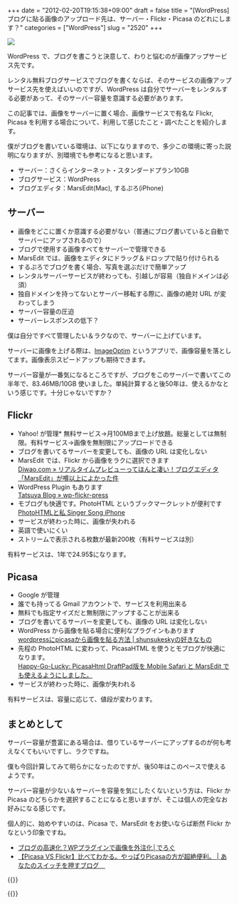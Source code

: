 +++
date = "2012-02-20T19:15:38+09:00"
draft = false
title = "[WordPress] ブログに貼る画像のアップロード先は、サーバー・Flickr・Picasa のどれにします？"
categories = ["WordPress"]
slug = "2520"
+++

![](/images/2012/02/2520_1.jpg)

WordPress で、ブログを書こうと決意して、わりと悩むのが画像アップサービス先です。

レンタル無料ブログサービスでブログを書くならば、そのサービスの画像アップサービス先を使えばいいのですが、WordPress は自分でサーバーをレンタルする必要があって、そのサーバー容量を意識する必要があります。

この記事では、画像をサーバーに置く場合、画像サービスで有名な Flickr, Picasa を利用する場合について、利用して感じたこと・調べたことを紹介します。

僕がブログを書いている環境は、以下になりますので、多少この環境に寄った説明になりますが、別環境でも参考になると思います。

* サーバー：さくらインターネット・スタンダードプラン10GB
* ブログサービス：WordPress
* ブログエディタ：MarsEdit(Mac), するぷろ(iPhone)

## サーバー

* 画像をどこに置くか意識する必要がない（普通にブログ書いていると自動でサーバーにアップされるので）
* ブログで使用する画像すべてをサーバーで管理できる
* MarsEdit では、画像をエディタにドラッグ＆ドロップで貼り付けられる
* するぷろでブログを書く場合、写真を選ぶだけで簡単アップ
* レンタルサーバーサービスが終わっても、引越しが容易（独自ドメインは必須）
* 独自ドメインを持ってないとサーバー移転する際に、画像の絶対 URL が変わってしまう
* サーバー容量の圧迫
* サーバーレスポンスの低下？

僕は自分ですべて管理したい＆ラクなので、サーバーに上げています。

サーバーに画像を上げる際は、[ImageOptim](http://imageoptim.pornel.net/) というアプリで、画像容量を落としてます。画像表示スピードアップも期待できます。

サーバー容量が一番気になるところですが、ブログをこのサーバーで書いてこの半年で、83.46MB/10GB 使いました。単純計算すると後50年は、使えるかなという感じです。十分じゃないですか？

## Flickr

* Yahoo! が管理* 無料サービス→月100MBまで上げ放題。総量としては無制限。有料サービス→画像を無制限にアップロードできる
* ブログを書いてるサーバーを変更しても、画像の URL は変化しない
* MarsEdit では、Flickr から画像をラクに選択できます  
[Diwao.com » リアルタイムプレビューってほんと凄い！ブログエディタ「MarsEdit」が噂以上によかった件](http://diwao.com/2011/09/marsedit.html)
* WordPress Plugin もあります  
[Tatsuya Blog » wp-flickr-press](http://fukata.org/dev/wp-plugin/wp-flickr-press/)
* モブログも快適です。PhotoHTML というブックマークレットが便利です  
[PhotoHTMLと私 Singer Song iPhone](http://kuracyan.net/archives/9375)
* サービスが終わった時に、画像が失われる
* 英語で使いにくい
* ストリームで表示される枚数が最新200枚（有料サービスは別）

有料サービスは、1年で24.95$になります。

## Picasa

* Google が管理
* 誰でも持ってる Gmail アカウントで、サービスを利用出来る
* 無料でも指定サイズだと無制限にアップすることが出来る
* ブログを書いてるサーバーを変更しても、画像の URL は変化しない
* WordPress から画像を貼る場合に便利なプラグインもあります  
[wordpressにpicasaから画像を貼る方法 | shunsukeskyの好きなもの](http://shunsukesky.com/2011/11/18/wordpresspicasa/)
* 先程の PhotoHTML に変わって、PicasaHTML を使うとモブログが快適になります。  
[Happy-Go-Lucky: PicasaHtml DraftPad版を Mobile Safari と MarsEdit でも使えるようにしました。](http://www.toshiya240.com/2011/10/picasahtml-draftpad-mobile-safari.html)
* サービスが終わった時に、画像が失われる

有料サービスは、容量に応じて、値段が変わります。

## まとめとして

サーバー容量が豊富にある場合は、借りているサーバーにアップするのが何も考えなくてもいいですし、ラクですね。

僕も今回計算してみて明らかになったのですが、後50年はこのペースで使えるようです。

サーバー容量が少ない＆サーバーを容量を気にしたくないという方は、Flickr か Picasa のどちらかを選択することになると思いますが、そこは個人の完全なお好みになる感じです。

個人的に、始めやすいのは、Picasa で、MarsEdit をお使いならば断然 Flickr かなという印象ですね。

* [ブログの高速化？WPプラグインで画像を外注化│でろぐ](http://xn--z8j2b8f.jp/web%E3%81%BE%E3%82%81%E3%81%A1%E3%81%97%E3%81%8D/%E3%83%96%E3%83%AD%E3%82%B0%E3%81%AE%E9%AB%98%E9%80%9F%E5%8C%96%EF%BC%9Fwp%E3%83%97%E3%83%A9%E3%82%B0%E3%82%A4%E3%83%B3%E3%81%A7%E7%94%BB%E5%83%8F%E3%82%92%E5%A4%96%E6%B3%A8%E5%8C%96/)
* [【Picasa VS Flickr】比べてわかる。やっぱりPicasaの方が超絶便利。 | あなたのスイッチを押すブログ　](http://kazoo1837.blog23.fc2.com/blog-entry-200.html)

{{<app id="402376225" title="MarsEdit 3.4.2（￥3,450）" src="http://a4.mzstatic.com/us/r1000/095/Purple/1c/4e/d9/mzi.gfwebzum.100x100-75.png">}}

{{<app id="436676299" title="するぷろ for iPhone 1.2（￥350）" src="http://a4.mzstatic.com/us/r1000/094/Purple/c7/f9/44/mzl.xejvrijs.100x100-75.jpg">}}
